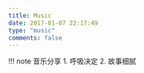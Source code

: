 ```yaml
---
title: Music
date: 2017-01-07 22:17:49
type: "music"
comments: false
---
```


!!! note 音乐分享
    1. 呼吸决定
    2. 故事细腻
